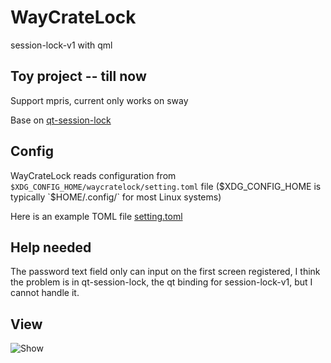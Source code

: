 # WayCrateLock

session-lock-v1 with qml

## Toy project -- till now
Support mpris, current only works on sway

Base on [qt-session-lock](https://github.com/waycrate/qt-session-lock)

## Config

WayCrateLock reads configuration from `$XDG_CONFIG_HOME/waycratelock/setting.toml` file ($XDG_CONFIG_HOME is typically `$HOME/.config/` for most Linux systems)

Here is an example TOML file [setting.toml](./assets/config/setting.toml)

## Help needed

The password text field only can input on the first screen registered, I think the problem is in qt-session-lock, the qt binding for session-lock-v1, but I cannot handle it.

## View
![Show](images/shown.png)
